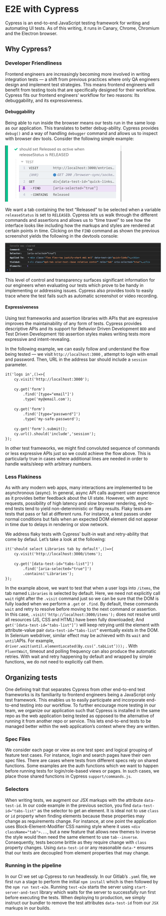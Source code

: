 # E2E with Cypress

Cypress is an end-to-end JavaScript testing framework for writing and automating UI tests. As of this writing, it runs in Canary, Chrome, Chromium and the Electron browser. 

## Why Cypress?

### Developer Friendliness 

Frontend engineers are increasingly becoming more involved in writing integration tests — a shift from previous practices where only QA engineers design and implement test strategies. This means frontend engineers will benefit from testing tools that are specifically designed for their workflow. Cypress fits our frontend engineers’ workflow for two reasons: Its debuggability, and its expressiveness. 

#### Debuggability

Being able to run inside the browser means our tests run in the same loop as our application. This translates to better debug-ability. Cypress provides `debug()` and a way of handling `debugger` command and allows us to inspect with browser dev tools. Consider the following simple example:

![Cypress](images/cypress-screenshot.png)

We want a tab containing the text “Released” to be selected when a variable `releaseStatus` is set to `RELEASED`. Cypress lets us walk through the different commands and assertions and allows us to “time travel” to see how the interface looks like including how the markups and styles are rendered at certain points in time. Clicking on the `FIND` command as shown the previous screenshot yields the following in the devtools console:

![Cypress-in-Console](images/cypress-in-console.png)

This level of control and transparency surfaces significant information for our engineers when evaluating our tests which prove to be handy in implementing or addressing issues. Cypress also provides tools to easily trace where the test fails such as automatic screenshot or video recording. 

#### Expressiveness

Using test frameworks and assertion libraries with APIs that are expressive improves the maintainability of any form of tests. Cypress provides descriptive APIs and its support for Behavior Driven Development `BDD` and Test Driven Development `TDD` assertion styles makes writing tests more expressive and intent-revealing. 

In the following example, we can easily follow and understand the flow being tested — we visit  `http://localhost:3000` , attempt to login with email and password. Then, URL in the address bar should include a `session` parameter. 

```
it('logs in',()=>{
	cy.visit('http://localhost:3000');

	cy.get('form')
		.find('[type="email"]')
		.type('my@email.com');

	cy.get('form')
		.find('[type="password"]')
		.type('my-safe-password');

	cy.get('form').submit();
	cy.url().should('include','session');
});
```

In other test frameworks, we might find convoluted sequence of commands or less expressive APIs just so we could achieve the flow above. This is particularly true in cases where additional lines are needed in order to handle waits/sleep with arbitrary numbers. 

### Less Flakiness
As with any modern web apps, many interactions are implemented to be asynchronous (async). In general, async API calls augment user experience as it provides better feedback about the UI state. However, with async requests, possibility of high latency and slow browser rendering, end-to-end tests tend to yield non-deterministic or flaky results. Flaky tests are tests that pass or fail at different runs. For instance, a test passes under normal conditions but fails when an expected DOM element did not appear in time due to delays in rendering or slow network. 

We address flaky tests with Cypress’ built-in wait and retry-ability that come by defaul. Let’s take a look at the following:

```
it('should select Libraries tab by default',()=>{
	cy.visit('http://localhost:3000/items'); 

	cy.get('[data-test-id="tabs-list"]') 
		.find('[aria-selected="true"]')
		.contains('Libraries'); 
});
```

In the example above, we want to test that when a user logs into `/items`, the tab named `Libraries` is selected by default. Here, we need not explicitly call `wait`  right after the  `.visit`  command just so we can be sure that the DOM is fully loaded when we perform a  `.get` or `.find`. By default, these commands `wait`  and retry to resolve before moving to the next command or assertion.  In this case, `.visit('http://localhost:3000/items');`  does not resolve until all resources (JS, CSS and HTML) have been fully downloaded; And `get('[data-test-id="tabs-list"]’)` will keep retrying until the element with attribute-value pair `data-test-id="tabs-list”` eventually exists in the DOM.  In Selenium webdriver, similar effect may be achieved with its `wait`  and `until`APIs. For example,  `driver.wait(until.elementLocated(By.css(‘.tabList’)));`  . With `FluentWait`, timeout and polling frequency can also produce the automatic retries. With wait and retry happening by default and wrapped by simple functions, we do not need to explicitly call them.

## Organizing tests

One defining trait that separates Cypress from other end-to-end test frameworks is its familiarity to frontend engineers being a JavaScript only test framework. This enables us to easily participate and incorporate end-to-end testing into our workflow. To further encourage more testing in our team, we organize our application such that Cypress is installed in the same repo as the web application being tested as opposed to the alternative of running it from another repo or service. This lets end-to-end tests to be managed better within the web application’s context where they are written. 

### Spec Files

We consider each page or view as one test spec and logical grouping of feature test cases. For instance, login and search pages have their own spec files. There are cases where tests from different specs rely on shared functions. Some examples are the auth functions which we want to happen before running tests for login/role-based views or pages. In such cases, we place those shared functions in Cypress `support/commands.js`. 

### Selectors

When writing tests, we augment our JSX markups with the attribute `data-test-id`. In our code example in the previous section, you find `data-test-id="tabs-list"` as the selector to get an element. It is ideal not to use `class` or `id` property when finding elements because these properties may change as requirements change. For instance, at one point the application uses Block-Element-Modifier CSS naming style where it uses `<div className="tab">...`, but a new feature that allows new themes to inverse the style would then need the same element to use `tab--inverse`. Consequently, tests become brittle as they require change with `class` property changes. Using `data-test-id` or any reasonable `data-*`  ensures that our tests are decoupled from element properties that may change.

### Running in the pipeline

In our CI we set up Cypress to run headlessly.  In our  Gitlab’s `.yaml` file, we first run a stage to perform the initial `npm install`  which is then followed by the `npm run test-e2e`. Running `test-e2e` starts the server using `start-server-and-test`  library which waits for the server to successfully run first before executing the tests. When deploying to production, we simply instruct our bundler to remove the test attributes  `data-test-id`  from our `JSX` markups in our builds. 

